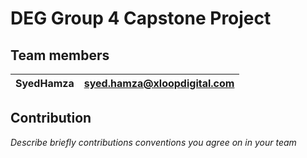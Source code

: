 # DEG Group 4 Capstone Project 


## Team members 

| SyedHamza | syed.hamza@xloopdigital.com |
| - | - |

## Contribution 
 _Describe briefly contributions conventions you agree on in your team_